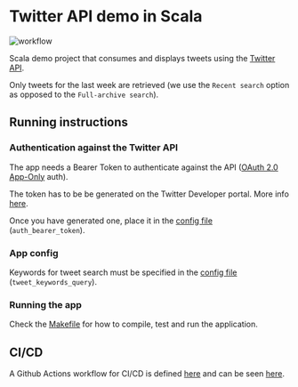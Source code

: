 # Twitter API demo in Scala
![workflow](https://github.com/guidok91/twitter-api-demo/actions/workflows/ci.yml/badge.svg)

Scala demo project that consumes and displays tweets using the [Twitter API](https://developer.twitter.com/en/docs/twitter-api).

Only tweets for the last week are retrieved (we use the `Recent search` option as opposed to the `Full-archive search`).

## Running instructions
### Authentication against the Twitter API
The app needs a Bearer Token to authenticate against the API ([OAuth 2.0 App-Only](https://developer.twitter.com/en/docs/authentication/oauth-2-0/application-only) auth).

The token has to be be generated on the Twitter Developer portal. More info [here](https://developer.twitter.com/en/docs/twitter-api/getting-started/getting-access-to-the-twitter-api).

Once you have generated one, place it in the [config file](conf/application.conf) (`auth_bearer_token`).

### App config
Keywords for tweet search must be specified in the [config file](conf/application.conf) (`tweet_keywords_query`).

### Running the app
Check the [Makefile](Makefile) for how to compile, test and run the application.

## CI/CD
A Github Actions workflow for CI/CD is defined [here](.github/workflows) and can be seen [here](https://github.com/guidok91/scala-example/actions).
